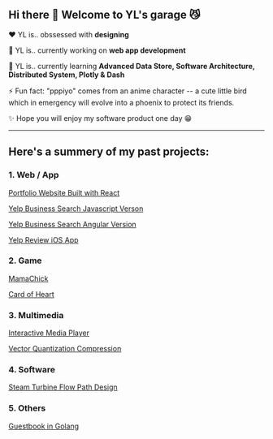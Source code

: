## Hi there 👋 Welcome to YL's garage :smirk_cat:

:heart:  YL is.. obssessed with **designing**

🔭  YL is.. currently working on **web app development**

🌱  YL is.. currently learning **Advanced Data Store, Software Architecture, Distributed System, Plotly & Dash**

⚡  Fun fact: "pppiyo" comes from an anime character -- a cute little bird which in emergency will evolve into a phoenix to protect its friends.

✨  Hope you will enjoy my software product one day :grin:

---

## Here's a summery of my past projects:
### 1. Web / App
[Portfolio Website Built with React](https://github.com/pppiyo/WebDevelopment/tree/master/Portfolio_Website)

[Yelp Business Search Javascript Verson](https://github.com/pppiyo/Yelp_Business_Search_Vanilla_JS)

[Yelp Business Search Angular Version](https://github.com/pppiyo/Yelp_Business_Search_Angular)

[Yelp Review iOS App](https://github.com/pppiyo/Yelp_Business_Review_iOS)

### 2. Game
[MamaChick](https://github.com/pppiyo/MamaChick_v2.0)

[Card of Heart](https://mariellebrady.itch.io/cards-of-heart)

### 3. Multimedia
[Interactive Media Player](https://github.com/pppiyo/Interactive_Media_Player)

[Vector Quantization Compression](https://github.com/pppiyo/Vector_Quantization_Compression)

### 4. Software
[Steam Turbine Flow Path Design](https://github.com/pppiyo/STFPD)

### 5. Others
[Guestbook in Golang](https://github.com/pppiyo/Guestbook)

<!--
⚡ Fun fact: The goofy name "pppiyo" comes from an anime character who in emergency will evolve into a phoenix to protect its friends. Like Pichachu, the language it speaks is simply the word "piyo".
[image](https://github.com/pppiyo/pppiyo/assets/31379013/c3d67870-1103-40c3-8a67-acaf1486e3fe)-->



<!--
**pppiyo/pppiyo** is a ✨ _special_ ✨ repository because its `README.md` (this file) appears on your GitHub profile.

Here are some ideas to get you started:

- 🔭 I’m currently working on ...
- 🌱 I’m currently learning ...
- 👯 I’m looking to collaborate on ...
- 🤔 I’m looking for help with ...
- 💬 Ask me about ...
- 📫 How to reach me: ...
- 😄 Pronouns: ...
- 
-->

